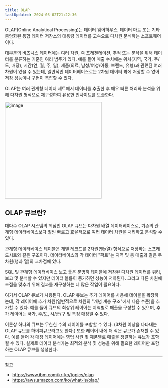 ```yaml
---
title: OLAP
lastUpdated: 2024-03-02T21:22:36
---
```


OLAP(Online Analytical Processing)는 데이터 웨어하우스, 데이터 마트 또는 기타 중앙화된 통합 데이터 저장소의 대용량 데이터를 고속으로 다차원 분석하는 소프트웨어이다.

대부분의 비즈니스 데이터에는 여러 차원, 즉 프레젠테이션, 추적 또는 분석을 위해 데이터를 분류하는 기준인 여러 범주가 있다. 예를 들어 매출 수치에는 위치(지역, 국가, 주/도, 매장), 시간(연, 월, 주, 일), 제품(의료, 남성/여성/아동, 브랜드, 유형)과 관련된 여러 차원이 있을 수 있는데, 일반적인 데이터베이스로는 2차원 데이터 밖에 저장할 수 없어 저장 성능이나 구현이 복잡할 수 있다.

OLAP는 여러 관계형 데이터 세트에서 데이터를 추출한 후 매우 빠른 처리와 분석을 위해 다차원 형식으로 재구성하여 유용한 인사이트를 도출한다.

<img width="309" alt="image" src="https://github.com/rlaisqls/TIL/assets/81006587/fbd23dbd-509c-4b1f-b976-8caf7891bc8b">

## OLAP 큐브란?

대다수 OLAP 시스템의 핵심인 OLAP 큐브는 다차원 배열 데이터베이스로, 기존의 관계형 데이터베이스보다 훨씬 빠르고 효율적으로 여러 데이터 차원을 처리하고 분석할 수 있다.

관계형 데이터베이스 테이블은 개별 레코드를 2차원(행x열) 형식으로 저장하는 스프레드시트와 같은 구조이다. 데이터베이스의 각 데이터 "팩트"는 지역 및 총 매출과 같은 두 차원(행과 열)의 교차점에 있다.

SQL 및 관계형 데이터베이스 보고 툴은 분명히 테이블에 저장된 다차원 데이터를 쿼리, 보고 및 분석할 수 있지만 데이터 볼륨이 증가하면 성능이 저하된다. 그리고 다른 차원에 초점을 맞추기 위해 결과를 재구성하는 데 많은 작업이 필요하다.

여기서 OLAP 큐브가 사용된다. OLAP 큐브는 추가 레이어를 사용해 테이블을 확장하는데, 각 레이어에 추가 차원(일반적으로 차원의 "개념 계층 구조"에서 다음 수준)을 추가할 수 있다. 예를 들어 큐브의 최상위 레이어는 지역별로 매출을 구성할 수 있으며, 추가 레이어는 국가, 주/도, 시/군/구 및 특정 매장일 수 있다.

이론상 하나의 큐브는 무한한 수의 레이어를 포함할 수 있다. (3차원 이상을 나타내는 OLAP 큐브를 하이퍼큐브라고도 한다.) 또한 레이어 내에 더 작은 큐브가 존재할 수 있다. 예를 들어 각 매장 레이어에는 영업 사원 및 제품별로 매출을 정렬하는 큐브가 포함될 수 있다. 실제로 데이터 분석가는 최적의 분석 및 성능을 위해 필요한 레이어만 포함하는 OLAP 큐브를 생성한다. 

---
참고
- https://www.ibm.com/kr-ko/topics/olap
- https://aws.amazon.com/ko/what-is/olap/